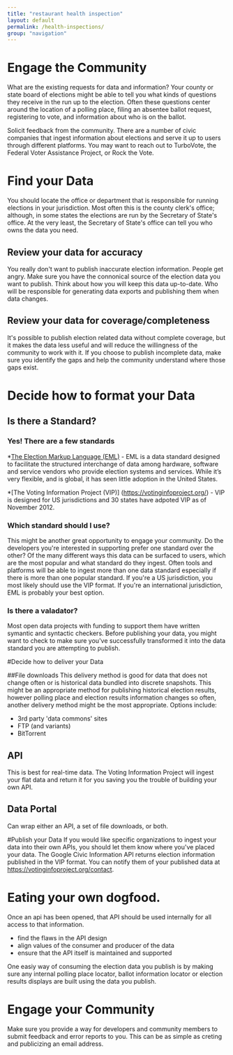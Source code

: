 ```yaml
---
title: "restaurant health inspection"
layout: default
permalink: /health-inspections/
group: "navigation"
---
```


# Engage the Community  

What are the existing requests for data and information?
Your county or state board of elections might be able to tell you what kinds of questions they receive in the run up to the election.  Often these questions center around the location of a polling place, filing an absentee ballot request, registering to vote, and information about who is on the ballot.

Solicit feedback from the community.
There are a number of civic companies that ingest information about elections and serve it up to users through different platforms.  You may want to reach out to TurboVote, the Federal Voter Assistance Project, or Rock the Vote.

# Find your Data
You should locate the office or department that is responsible for running elections in your jurisdiction. Most often this is the county clerk's office; although, in some states the elections are run by the Secretary of State's office. At the very least, the Secretary of State's office can tell you who owns the data you need. 
## Review your data for accuracy
You really don't want to publish inaccurate election information.  People get angry.  Make sure you have the connonical source of the election data you want to publish.  Think about how you will keep this data up-to-date.  Who will be responsible for generating data exports and publishing them when data changes.  
## Review your data for coverage/completeness
It's possible to publish election related data without complete coverage, but it makes the data less useful and will reduce the willingness of the community to work with it.  If you choose to publish incomplete data, make sure you identify the gaps and help the community understand where those gaps exist.
  
# Decide how to format your Data
## Is there a Standard?
### Yes! There are a few standards
*[The Election Markup Language (EML)](https://www.oasis-open.org/committees/tc_home.php?wg_abbrev=election) - EML is a data standard designed to facilitate the structured interchange of data among hardware, software and service vendors who provide election systems and services.  While it’s very flexible, and is global, it has seen little adoption in the United States. 

*[The Voting Information Project (VIP)] (https://votinginfoproject.org/) - VIP is designed for US jurisdictions and 30 states have adpoted VIP as of November 2012.  
### Which standard should I use?
This might be another great opportunity to engage your community.  Do the developers you're interested in supporting prefer one standard over the other?  Of the many different ways this data can be surfaced to users, which are the most popular and what standard do they ingest.  Often tools and platforms will be able to ingest more than one data standard especially if there is more than one popular standard.  If you're a US jurisdiction, you most likely should use the VIP format.  If you're an international jurisdiction, EML is probably your best option.
### Is there a valadator?
Most open data projects with funding to support them have written symantic and syntactic checkers.  Before publishing your data, you might want to check to make sure you've successfully transformed it into the data standard you are attempting to publish.

#Decide how to deliver your Data

##File downloads
 This delivery method is good for data that does not change often or is historical data bundled into discrete snapshots. This might be an appropriate method for publishing historical election results, however polling place and election results information changes so often, another delivery method might be the most appropriate. Options include:  
 * 3rd party 'data commons' sites
 * FTP (and variants)
 * BitTorrent

## API
 This is best for real-time data.  The Voting Information Project will ingest your flat data and return it for you saving you the trouble of building your own API.

## Data Portal
 Can wrap either an API, a set of file downloads, or both.

#Publish your Data
If you would like specific organizations to ingest your data into their own APIs, you should let them know where you've placed your data.  The Google Civic Information API returns election information published in the VIP format.  You can notify them of your published data at https://votinginfoproject.org/contact.

# Eating your own dogfood.

Once an api has been opened, that API should be used internally for all access to that information. 

* find the flaws in the API design
* align values of the consumer and producer of the data
* ensure that the API itself is maintained and supported

One easiy way of consuming the election data you publish is by making sure any internal polling place locator, ballot information locator or election results displays are built using the data you publish.

# Engage your Community
Make sure you provide a way for developers and community members to submit feedback and error reports to you.  This can be as simple as creting and publicizing an email address.